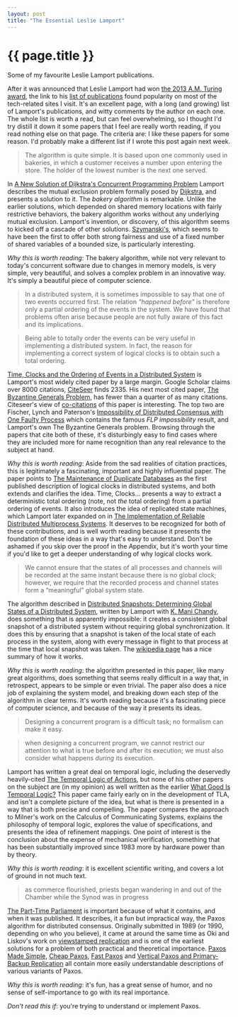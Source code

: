 ```yaml
---
layout: post
title: "The Essential Leslie Lamport"
---
```


{{ page.title }}
================

<p class="meta">Some of my favourite Leslie Lamport publications.</p>

After it was announced that Leslie Lamport had won [the 2013 A.M. Turing award](http://amturing.acm.org/award_winners/lamport_1205376.cfm), the link to his [list of publications](http://research.microsoft.com/en-us/um/people/lamport/pubs/pubs.html) found popularity on most of the tech-related sites I visit. It's an excellent page, with a long (and growing) list of Lamport's publications, and witty comments by the author on each one. The whole list is worth a read, but can feel overwhelming, so I thought I'd try distill it down it some papers that I feel are really worth reading, if you read nothing else on that page. The criteria are: I like these papers for some reason. I'd probably make a different list if I wrote this post again next week.

> The algorithm is quite simple. It is based upon one commonly used in bakeries, in which a customer receives a number upon entering the store. The holder of the lowest number is the next one served.

In [A New Solution of Dijkstra's Concurrent Programming Problem](http://research.microsoft.com/en-us/um/people/lamport/pubs/bakery.pdf) Lamport describes the mutual exclusion problem formally posed by [Dijkstra](http://dl.acm.org/citation.cfm?id=365617), and presents a solution to it. The *bakery algorithm* is remarkable. Unlike the earlier solutions, which depended on shared memory locations with fairly restrictive behaviors, the bakery algorithm works without any underlying mutual exclusion. Lamport's invention, or discovery, of this algorithm seems to kicked off a cascade of other solutions. [Szymanski's](http://citeseerx.ist.psu.edu/viewdoc/download?doi=10.1.1.113.2277&rep=rep1&type=pdf), which seems to have been the first to offer both strong fairness and use of a fixed number of shared variables of a bounded size, is particularly interesting.

*Why this is worth reading*: The bakery algorithm, while not very relevant to today's concurrent software due to changes in memory models, is very simple, very beautiful, and solves a complex problem in an innovative way. It's simply a beautiful piece of computer science.

> In a distributed system, it is sometimes impossible to say that one of two events occurred first. The relation *"happened before"* is therefore only a partial ordering of the events in the system. We have found that problems often arise because people are not fully aware of this fact and its implications.

> Being able to totally order the events can be very useful in implementing a distributed system. In fact, the reason for implementing a correct system of logical clocks is to obtain such a total ordering.

[Time, Clocks and the Ordering of Events in a Distributed System](http://research.microsoft.com/en-us/um/people/lamport/pubs/time-clocks.pdf) is Lamport's most widely cited paper by a large margin. Google Scholar claims over 8000 citations, [CiteSeer](http://citeseerx.ist.psu.edu/viewdoc/summary?doi=10.1.1.142.3682&rank=1) finds 2335. His next most cited paper, [The Byzantine Generals Problem](http://research.microsoft.com/en-us/um/people/lamport/pubs/byz.pdf), has fewer than a quarter of as many citations. Citeseer's view of [co-citations](http://citeseerx.ist.psu.edu/viewdoc/similar?doi=10.1.1.142.3682&type=cc) of this paper is interesting. The top two are Fischer, Lynch and Paterson's [Impossibility of Distributed Consensus with One Faulty Process](http://citeseerx.ist.psu.edu/viewdoc/summary?doi=10.1.1.13.6760) which contains the famous *FLP impossibility* result, and Lamport's own The Byzantine Generals problem. Browsing through the papers that cite both of these, it's disturbingly easy to find cases where they are included more for name recognition than any real relevance to the subject at hand.

*Why this is worth reading*: Aside from the sad realities of citation practices, this is legitimately a fascinating, important and highly influential paper. The paper points to [The Maintenance of Duplicate Databases](https://tools.ietf.org/html/rfc677) as the first published description of logical clocks in distributed systems, and both extends and clarifies the idea. Time, Clocks... presents a way to extract a deterministic total ordering (note, not *the* total ordering) from a partial ordering of events. It also introduces the idea of replicated state machines, which Lamport later expanded on in [The Implementation of Reliable Distributed Multiprocess Systems](http://research.microsoft.com/en-us/um/people/lamport/pubs/implementation.pdf). It deserves to be recognized for both of these contributions, and is well worth reading because it presents the foundation of these ideas in a way that's easy to understand. Don't be ashamed if you skip over the proof in the Appendix, but it's worth your time if you'd like to get a deeper understanding of why logical clocks work.

> We cannot ensure that the states of all processes and channels will be recorded at the same instant because there is no global clock; however, we require that the recorded process and channel states form a “meaningful” global system state. 

The algorithm described in [Distributed Snapshots: Determining Global States of a Distributed System](http://research.microsoft.com/en-us/um/people/lamport/pubs/chandy.pdf), written by Lamport with [K. Mani Chandy](http://infospheres.caltech.edu/people/mani), does something that is apparently impossible: it creates a consistent global snapshot of a distributed system without requiring global synchronization. It does this by ensuring that a snapshot is taken of the local state of each process in the system, along with every message in flight to that process at the time that local snapshot was taken. The [wikipedia page](http://en.wikipedia.org/wiki/Snapshot_algorithm#Working) has a nice summary of how it works.

*Why this is worth reading*: the algorithm presented in this paper, like many great algorithms, does something that seems really difficult in a way that, in retrospect, appears to be simple or even trivial. The paper also does a nice job of explaining the system model, and breaking down each step of the algorithm in clear terms. It's worth reading because it's a fascinating piece of computer science, and because of the way it presents its ideas. 

> Designing a concurrent program is a difficult task; no formalism can make it easy.

> when designing a concurrent program, we cannot restrict our attention to what is true before and after its execution; we must also consider what happens *during* its execution.

Lamport has written a great deal on temporal logic, including the deservedly heavily-cited [The Temporal Logic of Actions](http://research.microsoft.com/en-us/um/people/lamport/pubs/lamport-actions.pdf), but none of his other papers on the subject are (in my opinion) as well written as the earlier [What Good Is Temporal Logic?](http://research.microsoft.com/en-us/um/people/lamport/pubs/what-good.pdf) This paper came fairly early on in the development of TLA, and isn't a complete picture of the idea, but what is there is presented in a way that is both precise and compelling. The paper compares the approach to Milner's work on the Calculus of Communicating Systems, explains the philosophy of temporal logic, explores the value of specifications, and presents the idea of refinement mappings. One point of interest is the conclusion about the expense of mechanical verification, something that has been substantially improved since 1983 more by hardware power than by theory.

*Why this is worth reading*: it is excellent scientific writing, and covers a lot of ground in not much text.

> as commerce flourished, priests began wandering in and out of the Chamber while the Synod was in progress

[The Part-Time Parliament](http://research.microsoft.com/en-us/um/people/lamport/pubs/lamport-paxos.pdf) is important because of what it contains, and when it was published. It describes, it a fun but impractical way, the Paxos algorithm for distributed consensus. Originally submitted in 1989 (or 1990, depending on who you believe), it came at around the same time as Oki and Liskov's work on [viewstamped replication](http://dl.acm.org/citation.cfm?id=62549) and is one of the earliest solutions for a problem of both practical and theoretical importance. [Paxos Made Simple](http://research.microsoft.com/en-us/um/people/lamport/pubs/paxos-simple.pdf), [Cheap Paxos](http://research.microsoft.com/en-us/um/people/lamport/pubs/web-dsn-submission.pdf), [Fast Paxos](http://research.microsoft.com/research/pubs/view.aspx?type=Technical%20Report&id=966) and [Vertical Paxos and Primary-Backup Replication](http://research.microsoft.com/en-us/um/people/lamport/pubs/vertical-paxos.pdf) all contain more easily understandable descriptions of various variants of Paxos.

*Why this is worth reading*: it's fun, has a great sense of humor, and no sense of self-importance to go with its real importance.

*Don't read this if*: you're trying to understand or implement Paxos.

